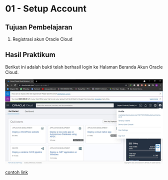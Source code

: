 # 01 - Setup Account

## Tujuan Pembelajaran

1. Registrasi akun Oracle Cloud

## Hasil Praktikum

Berikut ini adalah bukti telah berhasil login ke Halaman Beranda Akun Oracle Cloud.

![Screenshot HomePage Oracle](img/homepage_oracle.jpg)

[contoh link](../../src/01_pengantar/hello.js)